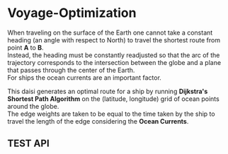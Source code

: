 # Voyage-Optimization
When traveling on the surface of the Earth one cannot take a constant heading (an angle with respect to North) to travel the shortest route from point __A__ to __B__. <br>
Instead, the heading must be constantly readjusted so that the arc of the trajectory corresponds to the intersection between the globe and a plane that passes through the center of the Earth. <br>
For ships the ocean currents are an important factor.<br>

This daisi generates an optimal route for a ship by running __Dijkstra's Shortest Path Algorithm__ on the (latitude, longitude) grid of ocean points around the globe. <br> 
The edge weights are taken to be equal to the time taken by the ship to travel the length of the edge considering the __Ocean Currents__. 
## TEST API
```
```
